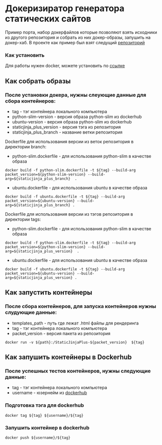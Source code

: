 # Докеризиратор генератора статических сайтов

Пример порта, набор докерфайлов которые позволяют взять исходники из другого репозитория и собрать из них докер-образы, запушить на докер-хаб.
В проекте как пример был взят следущий [репозиторий](https://github.com/MrDave/StaticJinjaPlus)

### Как установить

Для работы нужен docker, можете установить по [ссылке](https://docs.docker.com/engine/install/)

## Как собрать образы
### После установки докера, нужны слеующие данные для сбора контейнеров:
* tag - тэг контейнера локального компьютера
* python-slim-version - версия образа python-slim из dockerhub
* ubuntu-version - версия образа python-slim из dockerhub
* staticjinja_plus_version - версия тэга из репозитория
* staticjinja_plus_branch - название ветки репозитория


Dockerfile для использования версии из веток репозитория в директории branch:

* python-slim.dockerfile - для использования python-slim в качестве образа

```
docker build -f python-slim.dockerfile -t ${tag} --build-arg packet_version=${python-slim-version} --build-arg=${staticjinja_plus_branch}  .
```

* ubuntu.dockerfile - для использования ubuntu в качестве образа
```
docker build -f ubuntu.dockerfile -t ${tag} --build-arg packet_version=${ubuntu-version} --build-arg=${staticjinja_plus_branch} .
```

Dockerfile для использования версии из тэгов репозитория в директории tags:

* python-slim.dockerfile - для использования python-slim в качестве образа
```
docker build -f python-slim.dockerfile -t ${tag} --build-arg packet_version=${python-slim-version} --build-arg=${staticjinja_plus_version}  .
```

* ubuntu.dockerfile - для использования ubuntu в качестве образа
```
docker build -f ubuntu.dockerfile -t ${tag} --build-arg packet_version=${ubuntu-version} --build-arg=${staticjinja_plus_version} .
```

## Как запустить контейнеры
### После сбора контейнеров, для запуска контейнеров нужны слудующие данные:
* templates_path - путь где лежат .html файлы для рендеринга
* tag - тэг контейнера локального компьютера
* packet_version - версия пакета из репозитория

```
docker run -v ${path}:/StaticJinjaPlus-${packet_version}  ${tag}
```

## Как запушить контейнеры в Dockerhub
### После успешных тестов контейнеров, нужны следующие данные:
* tag - тэг контейнера локального компьютера
* username - юзернейм из [dockerhub](https://hub.docker.com/)

### Подготовка тэга для dockerhub
```
docker tag ${tag} ${username}/${tag}
```
### Запушить контейнер в dockerhub
```
docker push ${username}/${tag}
```